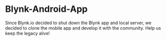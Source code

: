 # Blynk-Android-App
Since Blynk.io decided to shut down the Blynk app and local server, we decided to clone the mobile app and develop it with the community.
Help us keep the legacy alive!
